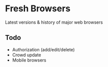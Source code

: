 Fresh Browsers
==============
Latest versions & history of major web browsers


Todo
----
* Authorization (add/edit/delete)
* Crowd update
* Mobile browsers
